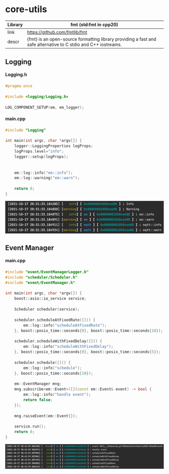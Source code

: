 # core-utils

|Library|fmt (std:fmt in cpp20)|
|---|---|
|link|https://github.com/fmtlib/fmt|
|descr|{fmt} is an open-source formatting library providing a fast and safe alternative to C stdio and C++ iostreams.|

## Logging

#### Logging.h
```cpp
#pragma once

#include <logging/Logging.h>

LOG_COMPONENT_SETUP(em, em_logger);
```

#### main.cpp
```cpp
#include "Logging"

int main(int argc, char *argv[]) {
    logger::LoggingProperties logProps;
    logProps.level="info";
    logger::setup(logProps);


    em::log::info("em::info");
    em::log::warning("em::warn");

    return 0;
}
```

![](https://raw.githubusercontent.com/darvik80/core-utils/master/images/logging.png)

## Event Manager

#### main.cpp
```cpp
#include "event/EventManagerLogger.h"
#include "scheduler/Scheduler.h"
#include "event/EventManager.h"

int main(int argc, char *argv[]) {
    boost::asio::io_service service;

    Scheduler scheduler(service);

    scheduler.scheduleAtFixedRate([]() {
        em::log::info("scheduleAtFixedRate");
    }, boost::posix_time::seconds{0}, boost::posix_time::seconds{10});

    scheduler.scheduleWithFixedDelay([]() {
        em::log::info("scheduleWithFixedDelay");
    }, boost::posix_time::seconds{0}, boost::posix_time::seconds{5});

    scheduler.schedule([]() {
        em::log::info("schedule");
    }, boost::posix_time::seconds{10});

    em::EventManager mng;
    mng.subscribe<em::Event>([](const em::Event& event) -> bool {
        em::log::info("handle event");
        return false;
    });

    mng.raiseEvent(em::Event{});

    service.run();
    return 0;
}
```

![](https://raw.githubusercontent.com/darvik80/core-utils/master/images/event-manager.png)